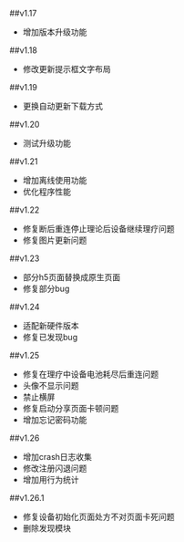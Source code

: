 ##v1.17
- 增加版本升级功能

##v1.18
- 修改更新提示框文字布局

##v1.19
- 更换自动更新下载方式

##v1.20
- 测试升级功能

##v1.21
- 增加离线使用功能
- 优化程序性能

##v1.22
- 修复断后重连停止理论后设备继续理疗问题
- 修复图片更新问题

##v1.23
- 部分h5页面替换成原生页面
- 修复部分bug

##v1.24
- 适配新硬件版本
- 修复已发现bug

##v1.25
- 修复在理疗中设备电池耗尽后重连问题
- 头像不显示问题
- 禁止横屏
- 修复启动分享页面卡顿问题
- 增加忘记密码功能

##v1.26
- 增加crash日志收集
- 修改注册闪退问题
- 增加用行为统计

##v1.26.1
- 修复设备初始化页面处方不对页面卡死问题
- 删除发现模块
